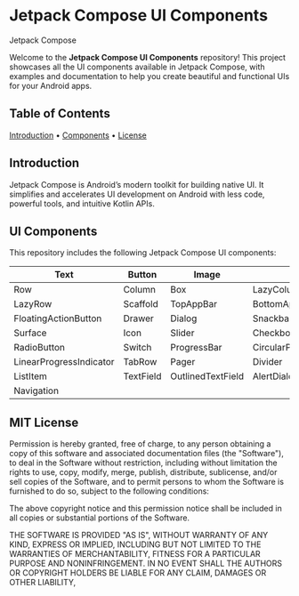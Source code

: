 # Jetpack Compose UI Components

Jetpack Compose

Welcome to the **Jetpack Compose UI Components** repository! This project showcases all the UI components available in Jetpack Compose, with examples and documentation to help you create beautiful and functional UIs for your Android apps.

## Table of Contents

[Introduction](#introduction) • [Components](#components)  • [License](#license)

## Introduction

Jetpack Compose is Android’s modern toolkit for building native UI. It simplifies and accelerates UI development on Android with less code, powerful tools, and intuitive Kotlin APIs.

## UI Components

This repository includes the following Jetpack Compose UI components:

| Text                   | Button                 | Image                   | Card                   |
|------------------------|------------------------|-------------------------|------------------------|
| Row                    | Column                 | Box                     | LazyColumn             |
| LazyRow                | Scaffold               | TopAppBar               | BottomAppBar           |
| FloatingActionButton   | Drawer                 | Dialog                  | Snackbar               |
| Surface                | Icon                   | Slider                  | Checkbox               |
| RadioButton            | Switch                 | ProgressBar             | CircularProgressIndicator |
| LinearProgressIndicator| TabRow                 | Pager                   | Divider                |
| ListItem               | TextField              | OutlinedTextField       | AlertDialog            |
| Navigation             |                        |                         |                        |

## MIT License

Permission is hereby granted, free of charge, to any person obtaining a copy
of this software and associated documentation files (the "Software"), to deal
in the Software without restriction, including without limitation the rights
to use, copy, modify, merge, publish, distribute, sublicense, and/or sell
copies of the Software, and to permit persons to whom the Software is
furnished to do so, subject to the following conditions:

The above copyright notice and this permission notice shall be included in all
copies or substantial portions of the Software.

THE SOFTWARE IS PROVIDED "AS IS", WITHOUT WARRANTY OF ANY KIND, EXPRESS OR
IMPLIED, INCLUDING BUT NOT LIMITED TO THE WARRANTIES OF MERCHANTABILITY,
FITNESS FOR A PARTICULAR PURPOSE AND NONINFRINGEMENT. IN NO EVENT SHALL THE
AUTHORS OR COPYRIGHT HOLDERS BE LIABLE FOR ANY CLAIM, DAMAGES OR OTHER
LIABILITY,
